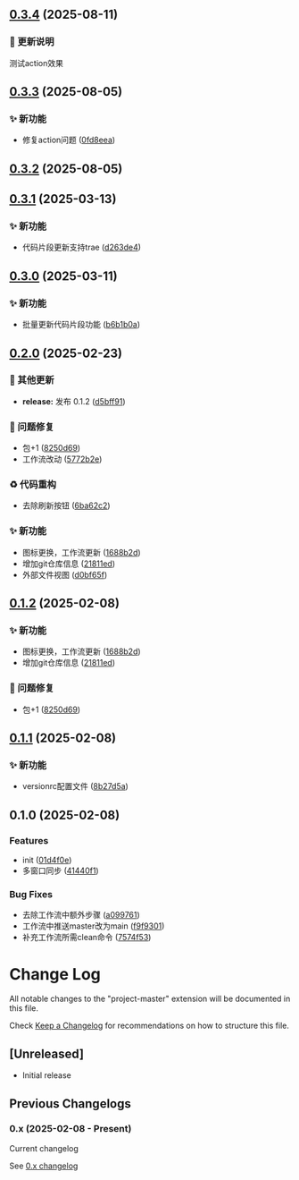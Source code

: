 ## [0.3.4](https://github.com/Arktomson/project-master/compare/v0.3.3...v0.3.4) (2025-08-11)
### 🔔 更新说明
测试action效果

## [0.3.3](https://github.com/Arktomson/project-master/compare/v0.3.2...v0.3.3) (2025-08-05)


### ✨ 新功能

* 修复action问题 ([0fd8eea](https://github.com/Arktomson/project-master/commit/0fd8eea42f31c2144be69ee79217d4108a52a1d3))

## [0.3.2](https://github.com/Arktomson/project-master/compare/v0.3.1...v0.3.2) (2025-08-05)

## [0.3.1](https://github.com/Arktomson/project-master/compare/v0.3.0...v0.3.1) (2025-03-13)


### ✨ 新功能

* 代码片段更新支持trae ([d263de4](https://github.com/Arktomson/project-master/commit/d263de442d8ed598a2f57d0d28a7edcb39b60f51))

## [0.3.0](https://github.com/Arktomson/project-master/compare/v0.2.0...v0.3.0) (2025-03-11)


### ✨ 新功能

* 批量更新代码片段功能 ([b6b1b0a](https://github.com/Arktomson/project-master/commit/b6b1b0ad4a423919211ce82b876bde3b15902d42))

## [0.2.0](https://github.com/Arktomson/project-master/compare/v0.1.1...v0.2.0) (2025-02-23)


### 🔧 其他更新

* **release:** 发布 0.1.2 ([d5bff91](https://github.com/Arktomson/project-master/commit/d5bff91c55b18431b90dd8540f8137a9223dc601))


### 🐛 问题修复

* 包+1 ([8250d69](https://github.com/Arktomson/project-master/commit/8250d690ac19a8c88ab57474a30cb0c184528c9a))
* 工作流改动 ([5772b2e](https://github.com/Arktomson/project-master/commit/5772b2e38876f814fd044f6ced95fb10aa17c65d))


### ♻️ 代码重构

* 去除刷新按钮 ([6ba62c2](https://github.com/Arktomson/project-master/commit/6ba62c218d32c916d9b0477a8e7c390835d19322))


### ✨ 新功能

* 图标更换，工作流更新 ([1688b2d](https://github.com/Arktomson/project-master/commit/1688b2dff0d873cad0225b4fc6f8a4b51097f9ce))
* 增加git仓库信息 ([21811ed](https://github.com/Arktomson/project-master/commit/21811ed7f383bc59967ef4e29ab53947fec0d702))
* 外部文件视图 ([d0bf65f](https://github.com/Arktomson/project-master/commit/d0bf65f3f21e3b756cc9299b238c6ef8b96f960f))

## [0.1.2](https://github.com/Arktomson/project-master/compare/v0.1.1...v0.1.2) (2025-02-08)


### ✨ 新功能

* 图标更换，工作流更新 ([1688b2d](https://github.com/Arktomson/project-master/commit/1688b2dff0d873cad0225b4fc6f8a4b51097f9ce))
* 增加git仓库信息 ([21811ed](https://github.com/Arktomson/project-master/commit/21811ed7f383bc59967ef4e29ab53947fec0d702))


### 🐛 问题修复

* 包+1 ([8250d69](https://github.com/Arktomson/project-master/commit/8250d690ac19a8c88ab57474a30cb0c184528c9a))

## [0.1.1](https://github.com/Arktomson/project-master/compare/v0.1.0...v0.1.1) (2025-02-08)


### ✨ 新功能

* versionrc配置文件 ([8b27d5a](https://github.com/Arktomson/project-master/commit/8b27d5acff9adff9414dcfb05454b0fc9da343cf))

## 0.1.0 (2025-02-08)


### Features

* init ([01d4f0e](https://github.com/Arktomson/project-master/commit/01d4f0e9a489c23141e0c23fc5de40a041ba2ed9))
* 多窗口同步 ([41440f1](https://github.com/Arktomson/project-master/commit/41440f1407ee4c6b1cb195af86aa2f34c8951ef1))


### Bug Fixes

* 去除工作流中额外步骤 ([a099761](https://github.com/Arktomson/project-master/commit/a099761451e51ecb038170b80c73499408c1aa48))
* 工作流中推送master改为main ([f9f9301](https://github.com/Arktomson/project-master/commit/f9f93011463467799ceb5778b9e8dcaa48284326))
* 补充工作流所需clean命令 ([7574f53](https://github.com/Arktomson/project-master/commit/7574f5320491d2e5e14fdfe14076dbcc192a91b7))

# Change Log

All notable changes to the "project-master" extension will be documented in this file.

Check [Keep a Changelog](http://keepachangelog.com/) for recommendations on how to structure this file.

## [Unreleased]

- Initial release
















## Previous Changelogs

### 0.x (2025-02-08 - Present)
Current changelog

See [0.x changelog](changelogs/CHANGELOG-0.0.md)

